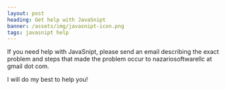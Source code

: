 ```yaml
---
layout: post
heading: Get help with JavaSnipt
banner: /assets/img/javasnipt-icon.png
tags: javasnipt help
---
```


If you need help with JavaSnipt, please send an email describing the exact problem and steps that made the problem occur to nazariosoftwarellc at gmail dot com.

I will do my best to help you!